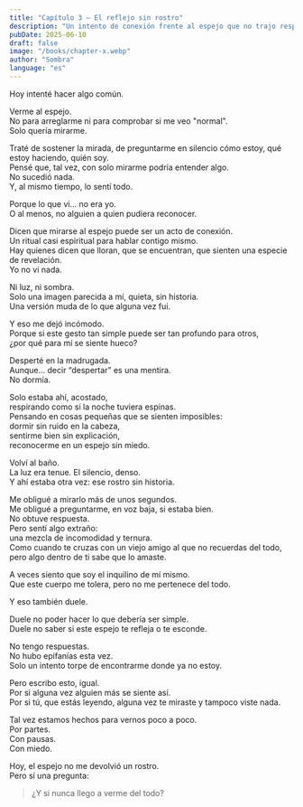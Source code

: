 ```yaml
---
title: "Capítulo 3 — El reflejo sin rostro"
description: "Un intento de conexión frente al espejo que no trajo respuestas, solo preguntas. Sombra relata una madrugada silenciosa donde el acto de mirarse se convierte en una búsqueda frustrada de identidad. Un capítulo sobre la incomodidad de no reconocerse y la ternura inesperada de saberse perdido."
pubDate: 2025-06-10
draft: false
image: "/books/chapter-x.webp"
author: "Sombra"
language: "es"
---
```


Hoy intenté hacer algo común.

Verme al espejo.  
No para arreglarme ni para comprobar si me veo "normal".  
Solo quería mirarme.

Traté de sostener la mirada, de preguntarme en silencio cómo estoy, qué estoy haciendo, quién soy.  
Pensé que, tal vez, con solo mirarme podría entender algo.  
No sucedió nada.  
Y, al mismo tiempo, lo sentí todo.

Porque lo que vi… no era yo.  
O al menos, no alguien a quien pudiera reconocer.

Dicen que mirarse al espejo puede ser un acto de conexión.  
Un ritual casi espiritual para hablar contigo mismo.  
Hay quienes dicen que lloran, que se encuentran, que sienten una especie de revelación.  
Yo no vi nada.

Ni luz, ni sombra.  
Solo una imagen parecida a mí, quieta, sin historia.  
Una versión muda de lo que alguna vez fui.

Y eso me dejó incómodo.  
Porque si este gesto tan simple puede ser tan profundo para otros,  
¿por qué para mí se siente hueco?

Desperté en la madrugada.  
Aunque… decir “despertar” es una mentira.  
No dormía.

Solo estaba ahí, acostado,  
respirando como si la noche tuviera espinas.  
Pensando en cosas pequeñas que se sienten imposibles:  
dormir sin ruido en la cabeza,  
sentirme bien sin explicación,  
reconocerme en un espejo sin miedo.

Volví al baño.  
La luz era tenue. El silencio, denso.  
Y ahí estaba otra vez: ese rostro sin historia.

Me obligué a mirarlo más de unos segundos.  
Me obligué a preguntarme, en voz baja, si estaba bien.  
No obtuve respuesta.  
Pero sentí algo extraño:  
una mezcla de incomodidad y ternura.  
Como cuando te cruzas con un viejo amigo al que no recuerdas del todo,  
pero algo dentro de ti sabe que lo amaste.

A veces siento que soy el inquilino de mí mismo.  
Que este cuerpo me tolera, pero no me pertenece del todo.

Y eso también duele.

Duele no poder hacer lo que debería ser simple.  
Duele no saber si este espejo te refleja o te esconde.

No tengo respuestas.  
No hubo epifanías esta vez.  
Solo un intento torpe de encontrarme donde ya no estoy.

Pero escribo esto, igual.  
Por si alguna vez alguien más se siente así.  
Por si tú, que estás leyendo, alguna vez te miraste y tampoco viste nada.

Tal vez estamos hechos para vernos poco a poco.  
Por partes.  
Con pausas.  
Con miedo.

Hoy, el espejo no me devolvió un rostro.  
Pero sí una pregunta:

> ¿Y si nunca llego a verme del todo?
